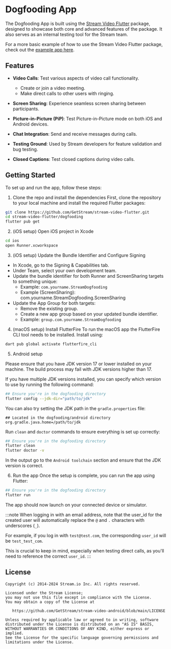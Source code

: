 # Dogfooding App

The Dogfooding App is built using the [Stream Video Flutter](https://pub.dev/packages/stream_video_flutter) package, designed to showcase both core and advanced features of the package. It also serves as an internal testing tool for the Stream team.

For a more basic example of how to use the Stream Video Flutter package, check out the [example app here](https://github.com/GetStream/stream-video-flutter/tree/main/packages/stream_video_flutter/example).

## Features

- **Video Calls**: Test various aspects of video call functionality.
    - Create or join a video meeting.
    - Make direct calls to other users with ringing.

- **Screen Sharing**: Experience seamless screen sharing between participants.

- **Picture-in-Picture (PiP)**: Test Picture-in-Picture mode on both iOS and Android devices.

- **Chat Integration**: Send and receive messages during calls.

- **Testing Ground**: Used by Stream developers for feature validation and bug testing.

- **Closed Captions**: Test closed captions during video calls.

## Getting Started

To set up and run the app, follow these steps:

1. Clone the repo and install the dependencies
First, clone the repository to your local machine and install the required Flutter packages:

```bash
git clone https://github.com/GetStream/stream-video-flutter.git
cd stream-video-flutter/dogfooding
flutter pub get
```

2. (iOS setup) Open iOS project in Xcode

```bash
cd ios
open Runner.xcworkspace
```

3. (iOS setup) Update the Bundle Identifier and Configure Signing

- In Xcode, go to the Signing & Capabilities tab.
- Under Team, select your own development team.
- Update the bundle identifier for both Runner and ScreenSharing targets to something unique:
    - Example: `com.yourname.StreamDogfooding`
    - Example (ScreenSharing): com.yourname.StreamDogfooding.ScreenSharing
- Update the App Group for both targets:
    - Remove the existing group.
    - Create a new app group based on your updated bundle identifier.
    - Example: `group.com.yourname.StreamDogfooding`

4. (macOS setup) Install FlutterFire
To run the macOS app the FlutterFire CLI tool needs to be installed. Install using:
```bash
dart pub global activate flutterfire_cli
```

5. Android setup

Please ensure that you have JDK version 17 or lower installed on your machine. The build process may fail with JDK versions higher than 17.

If you have multiple JDK versions installed, you can specify which version to use by running the following command:
```bash
## Ensure you're in the dogfooding directory
flutter config --jdk-dir="path/to/jdk"
```

You can also try setting the JDK path in the `gradle.properties` file:
```properties
## Located in the dogfooding/android directory
org.gradle.java.home=/path/to/jdk
```

Run `clean` and `doctor` commands to ensure everything is set up correctly:
```bash
## Ensure you're in the dogfooding directory
flutter clean
flutter doctor -v
```

In the output go to the `Android toolchain` section and ensure that the JDK version is correct.

6. Run the app
Once the setup is complete, you can run the app using Flutter:

```bash
## Ensure you're in the dogfooding directory
flutter run
```

The app should now launch on your connected device or simulator.

:::note
When logging in with an email address, note that the user_id for the created user will automatically replace the `@` and `.` characters with underscores (`_`).

For example, if you log in with `test@test.com`, the corresponding `user_id` will be `test_test_com`.

This is crucial to keep in mind, especially when testing direct calls, as you'll need to reference the correct `user_id`.
:::

## License

```
Copyright (c) 2014-2024 Stream.io Inc. All rights reserved.

Licensed under the Stream License;
you may not use this file except in compliance with the License.
You may obtain a copy of the License at

   https://github.com/GetStream/stream-video-android/blob/main/LICENSE

Unless required by applicable law or agreed to in writing, software
distributed under the License is distributed on an "AS IS" BASIS,
WITHOUT WARRANTIES OR CONDITIONS OF ANY KIND, either express or implied.
See the License for the specific language governing permissions and
limitations under the License.
```